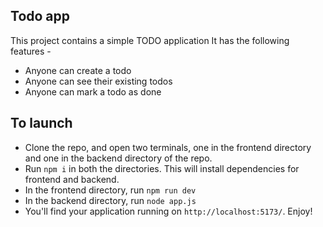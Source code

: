 ## Todo app

This project contains a simple TODO application
It has the following features - 

- Anyone can create a todo
- Anyone can see their existing todos
- Anyone can mark a todo as done

## To launch
- Clone the repo, and open two terminals, one in the frontend directory and one in the backend directory of the repo.
- Run `npm i` in both the directories. This will install dependencies for frontend and backend.
- In the frontend directory, run `npm run dev`
- In the backend directory, run `node app.js`
- You'll find your application running on  `http://localhost:5173/`. Enjoy!